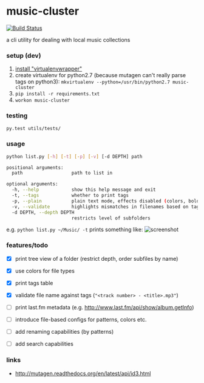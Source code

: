 # music-cluster

[![Build Status](https://api.travis-ci.org/markhovskiy/music-cluster.svg)](https://travis-ci.org/markhovskiy/music-cluster)

a cli utility for dealing with local music collections


### setup (dev)

1. [install "virtualenvwrapper"](http://virtualenvwrapper.readthedocs.org/en/latest/install.html#basic-installation)
2. create virtualenv for python2.7 (because mutagen can't really parse tags on python3): `mkvirtualenv --python=/usr/bin/python2.7 music-cluster`
3. `pip install -r requirements.txt`
4. `workon music-cluster`


### testing

```bash
py.test utils/tests/

```


### usage

``` bash
python list.py [-h] [-t] [-p] [-v] [-d DEPTH] path

positional arguments:
  path                  path to list in

optional arguments:
  -h, --help            show this help message and exit
  -t, --tags            whether to print tags
  -p, --plain           plain text mode, effects disabled (colors, bold)
  -v, --validate        highlights mismatches in filenames based on tags
  -d DEPTH, --depth DEPTH
                        restricts level of subfolders

```
e.g. `python list.py ~/Music/ -t` prints something like:
![screenshot](https://raw.githubusercontent.com/markhovskiy/markhovskiy.github.io/master/uploads/music_cluster_screenshot.png)


### features/todo

- [x] print tree view of a folder (restrict depth, order subfiles by name)
- [x] use colors for file types
- [x] print tags table
- [x] validate file name against tags (`"<track number> - <title>.mp3"`)
- [ ] print last.fm metadata (e.g. http://www.last.fm/api/show/album.getInfo)
- [ ] introduce file-based configs for patterns, colors etc.
- [ ] add renaming capabilities (by patterns)
- [ ] add search capabilities


### links

* http://mutagen.readthedocs.org/en/latest/api/id3.html
